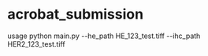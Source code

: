# acrobat_submission

usage
python main.py --he_path HE_123_test.tiff --ihc_path HER2_123_test.tiff

